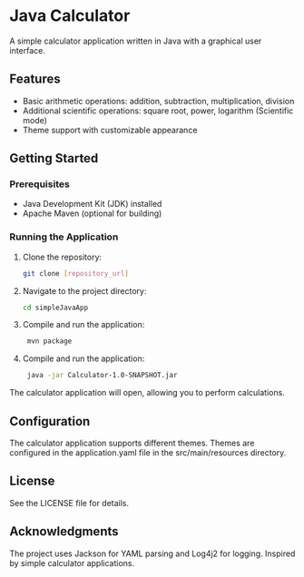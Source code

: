 # Java Calculator

A simple calculator application written in Java with a graphical user interface.

## Features

- Basic arithmetic operations: addition, subtraction, multiplication, division
- Additional scientific operations: square root, power, logarithm (Scientific mode)
- Theme support with customizable appearance

## Getting Started

### Prerequisites

- Java Development Kit (JDK) installed
- Apache Maven (optional for building)

### Running the Application

1. Clone the repository:

   ```bash
   git clone [repository_url]

2. Navigate to the project directory:

   ```bash
   cd simpleJavaApp

3. Compile and run the application:

   ```bash
    mvn package

4. Compile and run the application:

   ```bash
    java -jar Calculator-1.0-SNAPSHOT.jar

The calculator application will open, allowing you to perform calculations.

## Configuration
The calculator application supports different themes. Themes are configured in the application.yaml file in the src/main/resources directory.


## License
See the LICENSE file for details.

## Acknowledgments
The project uses Jackson for YAML parsing and Log4j2 for logging.
Inspired by simple calculator applications.